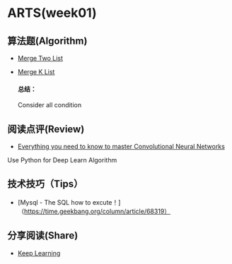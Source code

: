 ARTS(week01)
=====

## 算法题(Algorithm)
* [Merge Two List](https://github.com/puppe7/ARTS/blob/master/LeetCode/MergeTwoList.java)
* [Merge K List](https://github.com/puppe7/ARTS/blob/master/LeetCode/MergeKList.java)

  ####  总结：
  Consider all condition 
## 阅读点评(Review)
 * [Everything you need to know to master Convolutional Neural Networks](https://medium.freecodecamp.org/everything-you-need-to-know-to-master-convolutional-neural-networks-ef98ca3c7655) 
 
 Use Python for Deep Learn Algorithm
 
## 技术技巧（Tips）
* [Mysql - The SQL how to excute！]（https://time.geekbang.org/column/article/68319）

  
  
## 分享阅读(Share)
* [Keep Learning](https://time.geekbang.org/column/article/294)
  
 
